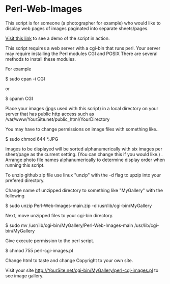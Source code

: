 # Perl-Web-Images

This script is for someone (a photographer for example) who would like to display web pages of images paginated into separate sheets/pages.

[Visit this link](https://joelrader.net/cgi-bin/galleries/) to see a demo of the script in action.

This script requires a web server with a cgi-bin that runs perl.  Your server may require installing the Perl modules CGI and POSIX
There are several methods to install these modules.


For example

$ sudo cpan -i CGI 

or 

$ cpanm CGI


Place your images (jpgs used with this script) in a local directory on your server that has public http access such as /var/www/YourSite.net/public_html/YourDirectory

You may have to change permissions on image files with something like..

$ sudo chmod 644 *.JPG

Images to be displayed will be sorted alphanumerically with six images per sheet/page as the current setting. (You can change this if you would like.)
.
Arrange photo file names alphanumerically to determine display order when running this script.

To unzip github zip file use linux "unzip" with the -d flag to upzip into your prefered directory.

Change name of unzipped directory to something like "MyGallery" with the following

$ sudo unzip Perl-Web-Images-main.zip -d /usr/lib/cgi-bin/MyGallery

Next, move unzipped files to your cgi-bin directory.

$ sudo mv /usr/lib/cgi-bin/MyGallery/Perl-Web-Images-main /usr/lib/cgi-bin/MyGallery

Give execute permission to the perl script.

$ chmod 755 perl-cgi-images.pl

Change html to taste and change Copyright to your own site.

Visit your site  http://YourSite.net/cgi-bin/MyGallery/perl-cgi-images.pl to see image gallery.
